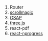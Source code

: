 1. Router
2. [scrollmagic](https://scrollmagic.io/)
3. [GSAP](https://greensock.com/docs/v3/GSAP)
4. [three.js](https://threejs.org/)
5. react-pdf
6. [react-nprogress](react-nprogress)

